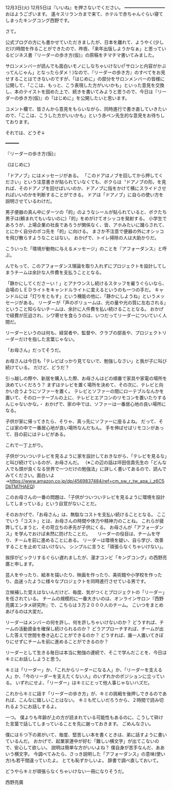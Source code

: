 12月3日(火) 12月5日は『いいね』を押さないでください。
━━━━━━━━━
おはようございます。
遙々スリランカまで来て、ホテルで赤ちゃんぐらい寝てしまったキングコング西野です。

さて。

公式ブログの方にも書かせていただきましたが、日本を離れて、ようやく(少しだけ)時間を作ることができたので、昨夜、「来年出版しようかなぁ」と思っているビジネス書『リーダーの歩き方(仮)』の原稿をチマチマ書いてみました。

サロンメンバーが読んでも面白いモノにしなちゃいけない(「サロンと内容がかぶってんじゃん」となったらダメ！)なので、『リーダーの歩き方』のすべてをお見せすることはできないのですが、「はじめに」の部分をサロンメンバーの皆様に公開して、「ここは、もっと、こう表現した方がいいかも」といった意見を交換し、本のテイストを固めた上で、続きを書いてみようと思うので、今日は『リーダーの歩き方(仮)』の「はじめに」を公開したいと思います。

コメント欄で、皆さんから意見をもらいながら、同時進行で書き直していきたいので、「ここは、こうした方がいいかも」という赤ペン先生的な意見をお待ちしております。

それでは、どうぞ↓

━━━━━

『リーダーの歩き方(仮)』

《はじめに》

「ドアノブ」にはメッセージがある。
「このドアはノブを回してから押してください」という注意書きが貼られていなくても、ボクらは〝ドアノブの形〟を見れば、そのドアノブを回せばいいのか、ドアノブに指をかけて横にスライドさせればいいのかを判断することができる。
ドアは「ドアノブ」に自らの使い方を説明させているわけだ。

男子便器の真ん中にダーツの「的」のようなシールが貼られていると、ボクたち男子は(頼まれてもいないのに)「的」をめがけてオシッコを発射する。
小学生であろうが、上場企業の社長であろうが関係なく、皆、アホみたいに踊らされて、とにかく自分のポコ先を「的」に向ける。
まさか不注意で便器の外にオシッコを飛び散らすようなことはない。
おかげで、トイレ掃除の人は大助かりだ。

こういった「環境が動物に与えるメッセージ」のことを『アフォーダンス』と呼ぶ。

んでもって、このアフォーダンス理論を取り入れずにプロジェクトを設計してしまうチームは余計な人件費を支払うこととなる。

「静かにしてくださーい！」とアナウンスし続けるスタッフを雇うぐらいなら、会場のＬＥＤライトをキャンドルライトに変えるというのも一つの手だ。
キャンドルには「灯りをともす」という機能の他に、「静かにしようね」というメッセージがある。
リーダーが「声のボリュームは、光の量や光の質に左右される」ということ知らないチームは、余計に人件費を払い続けることとなる。
おかげで経費が圧迫され、シワ寄せを食らうのは、いつだってリーダーについていく人間だ。


リーダーというのは何も、経営者や、監督や、クラブの部長や、プロジェクトリーダーだけを指した言葉じゃない。

「お母さん」だってそうだ。

お母さんは今日も「テレビばっかり見てないで、勉強しなさい」と我が子に叫び続けている。
だけど、どうだ？

引っ越しの際や、新居を購入した際、お母さんはどの順番で家具や家電の場所を決めていくだろう？
まずはテレビを置く場所を決めて、その次に、テレビと向かい合うようにソファーを置く。
テレビとソファーの間にローテブルなんかを置いて、そのローテーブルの上に、テレビとエアコンのリモコンを置いたりするんじゃないかな。・
おかげで、家の中では、ソファーは一番居心地の良い場所になる。

子供が家に帰ってきたら、そりゃ、真っ先にソファーに座るよね。
だって、そこは家の中で一番居心地が良い場所なんだもん。
手を伸ばせばリモコンがあって、目の前にはテレビがある。

これで一丁上がり。

子供がついついテレビを見るように家を設計しておきながら、「テレビを見るな」と叫び続けているのが、お母さんだ。
（※この辺の話は坪田信貴先生の「どんな人でも頭が良くなる世界で一つだけの勉強法」に詳しく書いてあるので、読んでみてください。面白いよ→https://www.amazon.co.jp/dp/4569837484/ref=cm_sw_r_tw_apa_i_z6C5DbTM7HAEQ)

このお母さんの一番の問題は、「子供がついついテレビを見るように環境を設計してしまっている」という自覚がないことだ。

そのおかげで、「お母さん」は、無駄なコストを支払い続けることとなる。
ここでいう「コスト」とは、お母さんの時間や体力や精神力のことね。
これらが疲弊してしまうと、その苛立ちの矛先が子供にくる。
お母さんが「アフォーダンス」を学んでおけば未然に防げたことだ。
　
リーダーの役目は、チームを守り、チームを前に進めることにある。
リーダーは環境を疑い、自ら学び、改善することを止めてはいけない。
シンプルに言うと「頑張らなくちゃいけない」。


挨拶がビックリするぐらい遅れましたが、漫才コンビ「キングコング」の西野亮廣と申します。

芸人をやったり、絵本を描いたり、映画を作ったり、美術館や小学校を作ったり、血迷ったように様々なプロジェクトを同時進行させている男です。

立候補した覚えはないんだけど、毎度、気がつくとプロジェクトの「リーダー」を任されている。
チームの規模的に一番大きいのは、オンラインサロン『西野亮廣エンタメ研究所』で、こちらは３万２０００人のチーム。
こいつをまとめあげるのは大変だ。

リーダーはメンバーの何を許し、何を許しちゃいけないのか？
どうすれば、チームの活動資金を確保し続けられるのか？
どうアプローチすれば、チームが出した答えで世間を巻き込むことができるのか？
どうすれば、誰一人置いてきぼりにせずにチームを前に進めることができるのか？

リーダーとして生きる毎日は本当に勉強の連続で、そこで学んだことを、今日はキミにお話ししようと思う。

キミは「リーダー」か、「これからリーダーになる人」か、「リーダーを支える人」か、「今のリーダーを支えたくない人」のいずれかのポジションに立っている。
いずれにせよ、「リーダー」はキミにとって他人事じゃないハズだ。

これからキミに話す「リーダーの歩き方」が、キミの挑戦を後押しできるのであれば、こんなに嬉しいことはない。
キミも忙しいだろうから、２時間で読み切れるようにお話しするよ。

一つ。
僕よりも年齢が上の方が読まれている可能性もあるのに、こうして砕けた言葉で話してしまっていることを先に謝っておきます。
ごめんなさい。

僕には６つ下の弟がいて、毎度、堅苦しい本を書くときは、弟に話すように書いているんだ。
おかげで、起業家連中が好む「難しい横文字」が出てこないので、安心して欲しい。
説明は簡単な方がいいよね？
僕自身が苦手なんだ、ああいう横文字。
今調べてみたら、さっき説明した「アフォーダンス」の意味(使い方)も若干間違っていたよ。
とても恥ずかしいよ。
辞書で調べ直しておいて。

どうやらキミが頑張らなくちゃいけない一冊になりそうだ。

西野亮廣
